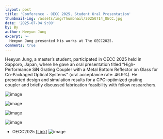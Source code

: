 ```yaml
---
layout: post
title: 'Conference - OECC 2025, Student Oral Presentation'
thumbnail-img: /assets/img/Thumbnail/20250714_OECC.jpg
date: '2025-07-04 9:00'
by: By
author: Heeyun Jung
excerpt: >-
  Heeyun Jung presented his works at The OECC2025.
comments: true
---
```



Heeyun Jung, a master’s student, participated in OECC 2025 held in Sapporo, Japan, where he gave an oral presentation titled “High-Performance SiN Grating Coupler with a Metal Bottom Reflector on Glass for Co-Packaged Optical Systems” (oral acceptance rate: 46.9%). He presented design and simulation results for a CPO-optimized grating coupler and briefly discussed fabrication feasibility with fellow researchers.

![image](https://github.com/user-attachments/assets/b71ea635-a0ec-4792-bc6e-d386b141e636)

![image](https://github.com/user-attachments/assets/8892d1f5-7249-4623-9ded-60f1f845f69e)

![image](https://github.com/user-attachments/assets/00c7bb6c-d8de-4880-b32d-5ae465ec36c7)

![image](https://github.com/user-attachments/assets/4e33560b-d33a-441a-b8ce-3567ae5293ce)


- OECC2025 [[Link]](https://www.oeccpsc2025.org/index.html)
![image](https://github.com/user-attachments/assets/c05bb0ab-56f2-4fcb-a6a6-95e0e5ce8b9a)
